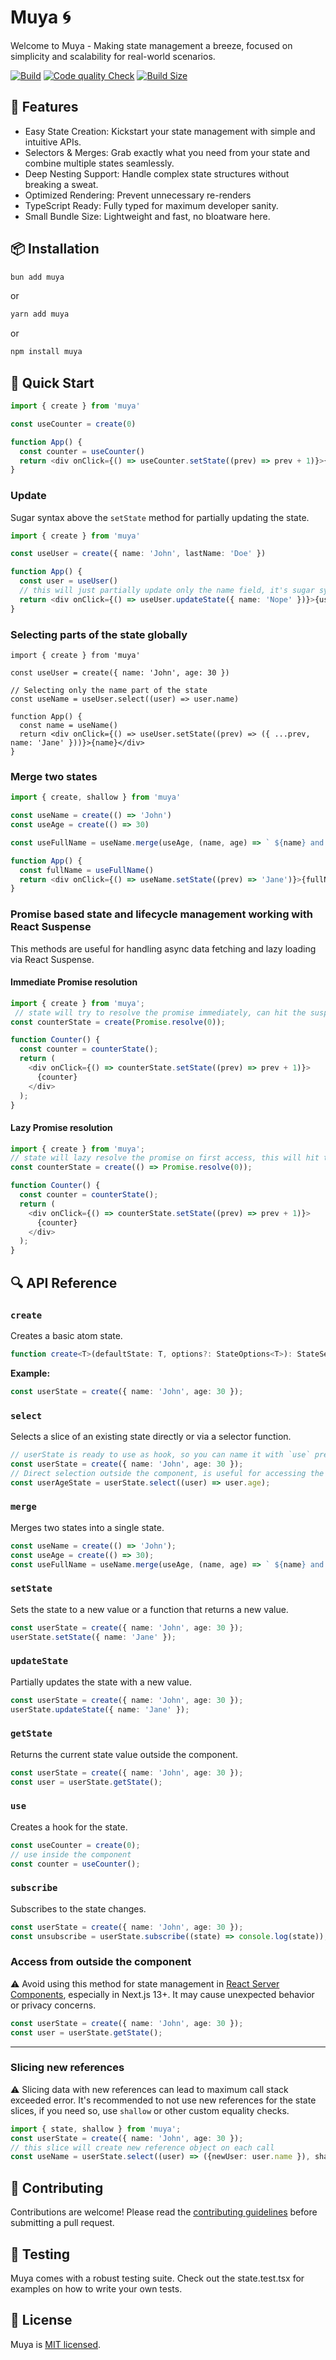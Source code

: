 
# Muya 🌀
Welcome to Muya - Making state management a breeze, focused on simplicity and scalability for real-world scenarios.

[![Build](https://github.com/samuelgja/muya/actions/workflows/build.yml/badge.svg)](https://github.com/samuelgja/muya/actions/workflows/build.yml)
[![Code quality Check](https://github.com/samuelgja/muya/actions/workflows/code-check.yml/badge.svg)](https://github.com/samuelgja/muya/actions/workflows/code-check.yml)
[![Build Size](https://img.shields.io/bundlephobia/minzip/muya?label=Bundle%20size)](https://bundlephobia.com/result?p=muya)



## 🚀 Features
- Easy State Creation: Kickstart your state management with simple and intuitive APIs.
- Selectors & Merges: Grab exactly what you need from your state and combine multiple states seamlessly.
- Deep Nesting Support: Handle complex state structures without breaking a sweat.
- Optimized Rendering: Prevent unnecessary re-renders
- TypeScript Ready: Fully typed for maximum developer sanity.
- Small Bundle Size: Lightweight and fast, no bloatware here.


## 📦 Installation

```bash
bun add muya
```
or
```bash
yarn add muya
```
or
```bash
npm install muya
```

## 📝 Quick Start

```typescript
import { create } from 'muya'

const useCounter = create(0)

function App() {
  const counter = useCounter()
  return <div onClick={() => useCounter.setState((prev) => prev + 1)}>{counter}</div>
}
```

### Update
Sugar syntax above the `setState` method for partially updating the state.
```typescript
import { create } from 'muya'

const useUser = create({ name: 'John', lastName: 'Doe' })

function App() {
  const user = useUser()
  // this will just partially update only the name field, it's sugar syntax for setState.
  return <div onClick={() => useUser.updateState({ name: 'Nope' })}>{user.name}</div>
}
```


### Selecting parts of the state globally
```tsx
import { create } from 'muya'

const useUser = create({ name: 'John', age: 30 })

// Selecting only the name part of the state
const useName = useUser.select((user) => user.name)

function App() {
  const name = useName()
  return <div onClick={() => useUser.setState((prev) => ({ ...prev, name: 'Jane' }))}>{name}</div>
}

```

### Merge two states
```typescript
import { create, shallow } from 'muya'

const useName = create(() => 'John')
const useAge = create(() => 30)

const useFullName = useName.merge(useAge, (name, age) => ` ${name} and ${age}`, shallow)

function App() {
  const fullName = useFullName()
  return <div onClick={() => useName.setState((prev) => 'Jane')}>{fullName}</div>
}
```


### Promise based state and lifecycle management working with React Suspense
This methods are useful for handling async data fetching and lazy loading via React Suspense.

#### Immediate Promise resolution
```typescript
import { create } from 'muya';
 // state will try to resolve the promise immediately, can hit the suspense boundary
const counterState = create(Promise.resolve(0));

function Counter() {
  const counter = counterState();
  return (
    <div onClick={() => counterState.setState((prev) => prev + 1)}>
      {counter}
    </div>
  );
}
```

#### Lazy Promise resolution
```typescript
import { create } from 'muya';
// state will lazy resolve the promise on first access, this will hit the suspense boundary if the first access is from component and via `counterState.getState()` method
const counterState = create(() => Promise.resolve(0)); 

function Counter() {
  const counter = counterState();
  return (
    <div onClick={() => counterState.setState((prev) => prev + 1)}>
      {counter}
    </div>
  );
}
```


## 🔍 API Reference

### `create`

Creates a basic atom state.

```typescript
function create<T>(defaultState: T, options?: StateOptions<T>): StateSetter<T>;
```

**Example:**

```typescript
const userState = create({ name: 'John', age: 30 });
```

### `select`

Selects a slice of an existing state directly or via a selector function.

```typescript
// userState is ready to use as hook, so you can name it with `use` prefix
const userState = create({ name: 'John', age: 30 });
// Direct selection outside the component, is useful for accessing the slices of the state in multiple components
const userAgeState = userState.select((user) => user.age);
```

### `merge`
Merges two states into a single state. 
```typescript
const useName = create(() => 'John');
const useAge = create(() => 30);
const useFullName = useName.merge(useAge, (name, age) => ` ${name} and ${age}`);
```


### `setState`
Sets the state to a new value or a function that returns a new value.

```typescript
const userState = create({ name: 'John', age: 30 });
userState.setState({ name: 'Jane' });
```

### `updateState`
Partially updates the state with a new value.

```typescript
const userState = create({ name: 'John', age: 30 });
userState.updateState({ name: 'Jane' });
```

### `getState`
Returns the current state value outside the component.

```typescript
const userState = create({ name: 'John', age: 30 });
const user = userState.getState();
```

### `use`
Creates a hook for the state.

```typescript
const useCounter = create(0);
// use inside the component
const counter = useCounter();
```

### `subscribe`
Subscribes to the state changes.

```typescript
const userState = create({ name: 'John', age: 30 });
const unsubscribe = userState.subscribe((state) => console.log(state));
```



### Access from outside the component
:warning: Avoid using this method for state management in [React Server Components](https://github.com/reactjs/rfcs/blob/main/text/0188-server-components.md), especially in Next.js 13+. It may cause unexpected behavior or privacy concerns.
```typescript
const userState = create({ name: 'John', age: 30 });
const user = userState.getState();
```
---


### Slicing new references
:warning: Slicing data with new references can lead to maximum call stack exceeded error.
It's recommended to not use new references for the state slices, if you need so, use `shallow` or other custom equality checks.
```typescript
import { state, shallow } from 'muya';
const userState = create({ name: 'John', age: 30 });
// this slice will create new reference object on each call
const useName = userState.select((user) => ({newUser: user.name }), shallow);
```

## 🤖 Contributing
Contributions are welcome! Please read the [contributing guidelines](CONTRIBUTING.md) before submitting a pull request.

## 🧪 Testing
Muya comes with a robust testing suite. Check out the state.test.tsx for examples on how to write your own tests.

## 📜 License

Muya is [MIT licensed](LICENSE).
